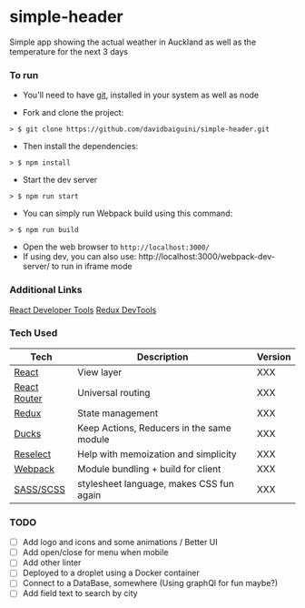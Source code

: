 # simple-header
Simple app showing the actual weather in Auckland as well as the temperature for the next 3 days

### To run

* You'll need to have [git](https://git-scm.com/), installed in your system as well as node

* Fork and clone the project:
```
> $ git clone https://github.com/davidbaiguini/simple-header.git
```

* Then install the dependencies:
```
> $ npm install
```

* Start the dev server
```
> $ npm run start
```

* You can simply run Webpack build using this command:
```
> $ npm run build
```


* Open the web browser to `http://localhost:3000/`
* If using dev, you can also use: http://localhost:3000/webpack-dev-server/ to run in iframe mode


### Additional Links

[React Developer  Tools](https://chrome.google.com/webstore/detail/react-developer-tools/fmkadmapgofadopljbjfkapdkoienihi)
[Redux DevTools](https://chrome.google.com/webstore/detail/redux-devtools/lmhkpmbekcpmknklioeibfkpmmfibljd)


### Tech Used

| **Tech** | **Description** | **Version** |
| ---------|-----------------|-------------|
| [React](https://facebook.github.io/react/) | View layer | XXX |
| [React Router](https://github.com/reactjs/react-router) | Universal routing | XXX |
| [Redux](http://redux.js.org/) | State management | XXX |
| [Ducks](https://github.com/erikras/ducks-modular-redux) | Keep Actions, Reducers in the same module | XXX |
| [Reselect](https://github.com/reactjs/reselect) | Help with memoization and simplicity | XXX |
| [Webpack](https://webpack.github.io/) | Module bundling + build for client | XXX |
| [SASS/SCSS](http://sass-lang.com/) |  stylesheet language, makes CSS fun again | XXX |



### TODO
- [ ] Add logo and icons and some animations / Better UI
- [ ] Add open/close for menu when mobile
- [ ] Add other linter
- [ ] Deployed to a droplet using a Docker container
- [ ] Connect to a DataBase, somewhere (Using graphQl for fun maybe?)
- [ ] Add field text to search by city
